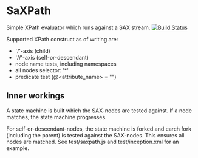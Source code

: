 SaXPath
=======
Simple XPath evaluator which runs against a SAX stream. [![Build Status](https://secure.travis-ci.org/StevenLooman/saxpath.png)](http://travis-ci.org/StevenLooman/saxpath)

Supported XPath construct as of writing are:
  - '/'-axis (child)
  - '//'-axis (self-or-descendant)
  - node name tests, including namespaces
  - all nodes selector: '*'
  - predicate test (@<attribute_name> = "<literal>")

Inner workings
--------------
A state machine is built which the SAX-nodes are tested against. If a node matches, the state machine progresses.

For self-or-descendant-nodes, the state machine is forked and earch fork (including the parent) is tested against the SAX-nodes. This ensures all nodes are matched. See test/saxpath.js and test/inception.xml for an example.
